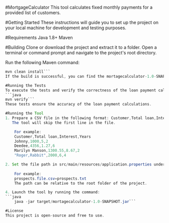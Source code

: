 #MortgageCalculator
This tool calculates fixed monthly payments for a provided list of customers.

#Getting Started
These instructions will guide you to set up the project on your local machine for development and testing purposes.

#Requirements
Java 1.8+
Maven

#Building
Clone or download the project and extract it to a folder.
Open a terminal or command prompt and navigate to the project's root directory.

Run the following Maven command:
```java
mvn clean install```
If the build is successful, you can find the mortagecalculator-1.0-SNAPSHOT.jar file in the target folder.

#Running the Tests
To execute the tests and verify the correctness of the loan payment calculations, use the following command:
```java
mvn verify```
These tests ensure the accuracy of the loan payment calculations.

#Running the Tool
1. Prepare a CSV file in the following format: Customer,Total loan,Interest,Years.
   The tool will skip the first line in the file.

    For example:
    Customer,Total loan,Interest,Years
    Johnny,1000,5,2
    Deedee,4356,1.27,6
    Marilyn Manson,1300.55,8.67,2
    "Roger,Rabbit",2000,6,4

2. Set the file path in src/main/resources/application.properties under the prospects.file.csv property.
  
    For example:
    prospects.file.csv=prospects.txt
    The path can be relative to the root folder of the project.

4. Launch the tool by running the command:
```java
    java -jar target/mortagecalculator-1.0-SNAPSHOT.jar```

#License
This project is open-source and free to use.
